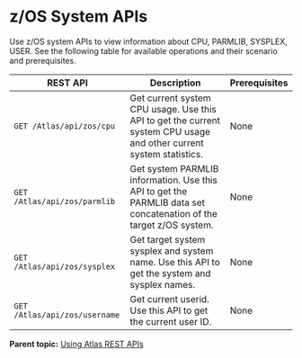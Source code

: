 # z/OS System APIs

Use z/OS system APIs to view information about CPU, PARMLIB, SYSPLEX, USER. See the following table for available operations and their scenario and prerequisites.

|REST API|Description|Prerequisites|
|--------|-----------|-------------|
|`GET /Atlas/api/zos/cpu`|Get current system CPU usage. Use this API to get the current system CPU usage and other current system statistics.|None|
|`GET /Atlas/api/zos/parmlib`|Get system PARMLIB information. Use this API to get the PARMLIB data set concatenation of the target z/OS system.|None|
|`GET /Atlas/api/zos/sysplex`|Get target system sysplex and system name. Use this API to get the system and sysplex names.|None|
|`GET /Atlas/api/zos/username`|Get current userid. Use this API to get the current user ID.|None|

**Parent topic:** [Using Atlas REST APIs](../topics/usingatlasrestapis.md)
